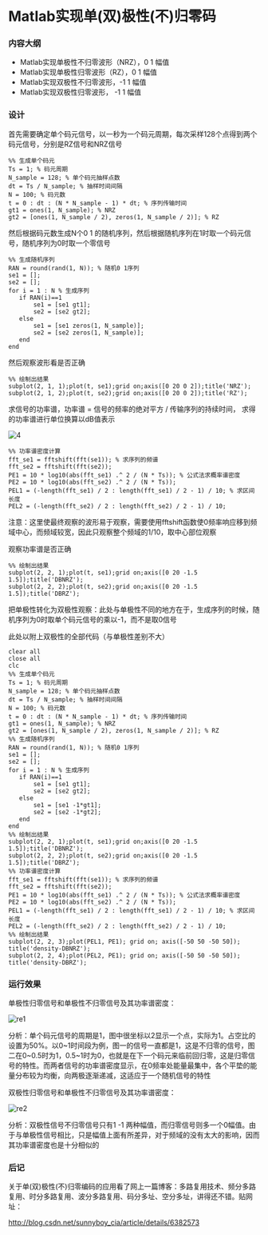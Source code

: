 # Matlab实现单(双)极性(不)归零码

### 内容大纲

- Matlab实现单极性不归零波形（NRZ），0 1 幅值
- Matlab实现单极性归零波形（RZ），0 1 幅值
- Matlab实现双极性不归零波形，-1 1 幅值
- Matlab实现双极性归零波形， -1 1 幅值

### 设计

首先需要确定单个码元信号，以一秒为一个码元周期，每次采样128个点得到两个码元信号，分别是RZ信号和NRZ信号

```
%% 生成单个码元
Ts = 1; % 码元周期
N_sample = 128; % 单个码元抽样点数
dt = Ts / N_sample; % 抽样时间间隔
N = 100; % 码元数
t = 0 : dt : (N * N_sample - 1) * dt; % 序列传输时间
gt1 = ones(1, N_sample); % NRZ
gt2 = [ones(1, N_sample / 2), zeros(1, N_sample / 2)]; % RZ
```

然后根据码元数生成N个0 1 的随机序列，然后根据随机序列在1时取一个码元信号，随机序列为0时取一个零信号

```
%% 生成随机序列
RAN = round(rand(1, N)); % 随机0 1序列
se1 = [];
se2 = [];
for i = 1 : N % 生成序列
   if RAN(i)==1
       se1 = [se1 gt1];
       se2 = [se2 gt2];
   else
       se1 = [se1 zeros(1, N_sample)];
       se2 = [se2 zeros(1, N_sample)];
   end
end
```

然后观察波形看是否正确

```
%% 绘制出结果
subplot(2, 1, 1);plot(t, se1);grid on;axis([0 20 0 2]);title('NRZ');
subplot(2, 1, 2);plot(t, se2);grid on;axis([0 20 0 2]);title('RZ');
```

求信号的功率谱，功率谱 = 信号的频率的绝对平方 / 传输序列的持续时间， 求得的功率谱进行单位换算以dB值表示

![4](https://wsine.cn-gd.ufileos.com/image/wsine-blog-image100.png)

```
%% 功率谱密度计算
fft_se1 = fftshift(fft(se1)); % 求序列的频谱
fft_se2 = fftshift(fft(se2));
PE1 = 10 * log10(abs(fft_se1) .^ 2 / (N * Ts)); % 公式法求概率谱密度
PE2 = 10 * log10(abs(fft_se2) .^ 2 / (N * Ts));
PEL1 = (-length(fft_se1) / 2 : length(fft_se1) / 2 - 1) / 10; % 求区间长度
PEL2 = (-length(fft_se2) / 2 : length(fft_se2) / 2 - 1) / 10;
```

注意：这里使最终观察的波形易于观察，需要使用fftshift函数使0频率响应移到频域中心，而频域较宽，因此只观察整个频域的1/10，取中心部位观察

观察功率谱是否正确

```
%% 绘制出结果
subplot(2, 2, 1);plot(t, se1);grid on;axis([0 20 -1.5 1.5]);title('DBNRZ');
subplot(2, 2, 2);plot(t, se2);grid on;axis([0 20 -1.5 1.5]);title('DBRZ');
```

把单极性转化为双极性观察：此处与单极性不同的地方在于，生成序列的时候，随机序列为0时取单个码元信号的乘以-1，而不是取0信号

此处以附上双极性的全部代码（与单极性差别不大）

```
clear all
close all
clc
%% 生成单个码元
Ts = 1; % 码元周期
N_sample = 128; % 单个码元抽样点数
dt = Ts / N_sample; % 抽样时间间隔
N = 100; % 码元数
t = 0 : dt : (N * N_sample - 1) * dt; % 序列传输时间
gt1 = ones(1, N_sample); % NRZ
gt2 = [ones(1, N_sample / 2), zeros(1, N_sample / 2)]; % RZ
%% 生成随机序列
RAN = round(rand(1, N)); % 随机0 1序列
se1 = [];
se2 = [];
for i = 1 : N % 生成序列
   if RAN(i)==1
       se1 = [se1 gt1];
       se2 = [se2 gt2];
   else
       se1 = [se1 -1*gt1];
       se2 = [se2 -1*gt2];
   end
end
%% 绘制出结果
subplot(2, 2, 1);plot(t, se1);grid on;axis([0 20 -1.5 1.5]);title('DBNRZ');
subplot(2, 2, 2);plot(t, se2);grid on;axis([0 20 -1.5 1.5]);title('DBRZ');
%% 功率谱密度计算
fft_se1 = fftshift(fft(se1)); % 求序列的频谱
fft_se2 = fftshift(fft(se2));
PE1 = 10 * log10(abs(fft_se1) .^ 2 / (N * Ts)); % 公式法求概率谱密度
PE2 = 10 * log10(abs(fft_se2) .^ 2 / (N * Ts));
PEL1 = (-length(fft_se1) / 2 : length(fft_se1) / 2 - 1) / 10; % 求区间长度
PEL2 = (-length(fft_se2) / 2 : length(fft_se2) / 2 - 1) / 10;
%% 绘制出结果
subplot(2, 2, 3);plot(PEL1, PE1); grid on; axis([-50 50 -50 50]); title('density-DBNRZ');
subplot(2, 2, 4);plot(PEL2, PE1); grid on; axis([-50 50 -50 50]); title('density-DBRZ');
```

### 运行效果

单极性归零信号和单极性不归零信号及其功率谱密度：

![re1](https://wsine.cn-gd.ufileos.com/image/wsine-blog-image101.png)

分析：单个码元信号的周期是1，图中很坐标以2显示一个点，实际为1。占空比的设置为50%。以0~1时间段为例，图一的信号一直都是1，这是不归零的信号，图二在0~0.5时为1，0.5~1时为0，也就是在下一个码元来临前回归零，这是归零信号的特性。而两者信号的功率谱密度显示，在0频率处能量最集中，各个平垫的能量分布较为均衡，向两极逐渐递减，这适应于一个随机信号的特性



双极性归零信号和单极性不归零信号及其功率谱密度：

![re2](https://wsine.cn-gd.ufileos.com/image/wsine-blog-image102.png)

分析：双极性信号不归零信号只有1 -1 两种幅值，而归零信号则多一个0幅值。由于与单极性信号相比，只是幅值上面有所差异，对于频域的没有太大的影响，因而其功率谱密度也是十分相似的

### 后记

关于单(双)极性(不)归零编码的应用看了网上一篇博客：多路复用技术、频分多路复用、时分多路复用、波分多路复用、码分多址、空分多址，讲得还不错。贴网址：

http://blog.csdn.net/sunnyboy_cia/article/details/6382573